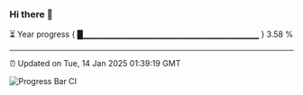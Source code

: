 ### Hi there 👋

⏳ Year progress { █▁▁▁▁▁▁▁▁▁▁▁▁▁▁▁▁▁▁▁▁▁▁▁▁▁▁▁▁▁ } 3.58 %

---

⏰ Updated on Tue, 14 Jan 2025 01:39:19 GMT

![Progress Bar CI](https://github.com/ZhaoGui/ZhaoGui/workflows/Progress%20Bar%20CI/badge.svg)
